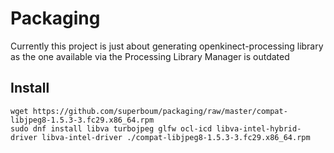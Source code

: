 # Packaging

Currently this project is just about generating openkinect-processing library as the one available via the Processing Library Manager is outdated

## Install

```
wget https://github.com/superboum/packaging/raw/master/compat-libjpeg8-1.5.3-3.fc29.x86_64.rpm
sudo dnf install libva turbojpeg glfw ocl-icd libva-intel-hybrid-driver libva-intel-driver ./compat-libjpeg8-1.5.3-3.fc29.x86_64.rpm

```
